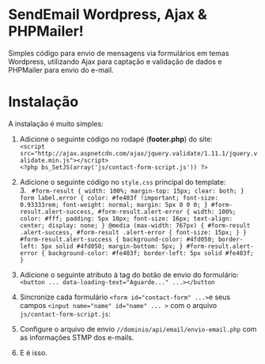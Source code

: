 # SendEmail Wordpress, Ajax & PHPMailer!

Simples código para envio de mensagens via formulários em temas Wordpress, utilizando Ajax para captação e validação de dados e PHPMailer para envio do e-mail.


# Instalação

A instalação é muito simples:

 1. Adicione o seguinte código no rodapé (**footer.php**) do site: <br>
  `<script src="http://ajax.aspnetcdn.com/ajax/jquery.validate/1.11.1/jquery.validate.min.js"></script>` <br>
	`<?php bs_SetJS(array('js/contact-form-script.js')) ?>`

 2. Adicione o seguinte código no `style.css` principal do template: <br>
	 3. ` #form-result {
    width: 100%;
    margin-top: 15px;
    clear: both;
}
form label.error {
    color: #fe403f !important;
    font-size: 0.93333rem;
    font-weight: normal;
    margin: 5px 0 0 0;
}
#form-result.alert-success,
#form-result.alert-error {
    width: 100%;
    color: #fff;
    padding: 5px 10px;
    font-size: 16px;
    text-align: center;
    display: none;
}
@media (max-width: 767px) {
    #form-result .alert-success,
    #form-result .alert-error {
        font-size: 15px;
    }
}
#form-result.alert-success {
    background-color: #4fd050;
    border-left: 5px solid #4fd050;
    margin-bottom: 5px;
}
#form-result.alert-error {
    background-color: #fe403f;
    border-left: 5px solid #fe403f;
}`

 3. Adicione o seguinte atributo à tag do botão de envio do formulário: <br>
  `<button ... data-loading-text="Aguarde..." ...></button`
  
 4. Sincronize cada formulário `<form id="contact-form" ...>`e seus campos `<input name="name" id="name" ... >` com o arquivo `js/contact-form-script.js`:

 5. Configure o arquivo de envio `//dominio/api/email/envio-email.php` com as informações STMP dos e-mails.

 6.  E é isso.
